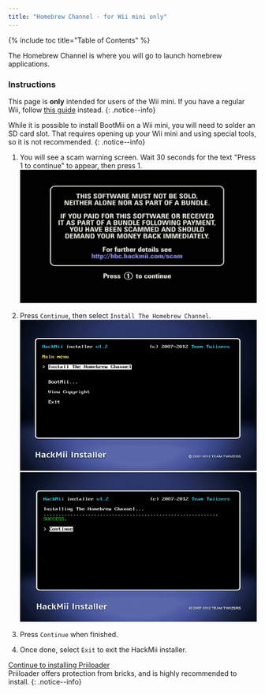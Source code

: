 ```yaml
---
title: "Homebrew Channel - for Wii mini only"
---
```


{% include toc title="Table of Contents" %}

The Homebrew Channel is where you will go to launch homebrew applications.

### Instructions
This page is **only** intended for users of the Wii mini. If you have a regular Wii, follow [this guide](hbc) instead.
{: .notice--info}

While it is possible to install BootMii on a Wii mini, you will need to solder an SD card slot. That requires opening up your Wii mini and using special tools, so it is not recommended.
{: .notice--info}

1. You will see a scam warning screen. Wait 30 seconds for the text "Press 1 to continue" to appear, then press 1.
    ![Scam Screen](/images/hackmii/scam.png)

1. Press `Continue`, then select `Install The Homebrew Channel`.
    ![Homebrew Channel installation](/images/hackmii/hbc_install.png)
    ![Homebrew Channel installation OK](/images/hackmii/hbc_install_ok.png)
1. Press `Continue` when finished.
1. Once done, select `Exit` to exit the HackMii installer.

[Continue to installing Priiloader](priiloader) <br>
Priiloader offers protection from bricks, and is highly recommended to install.
{: .notice--info}
